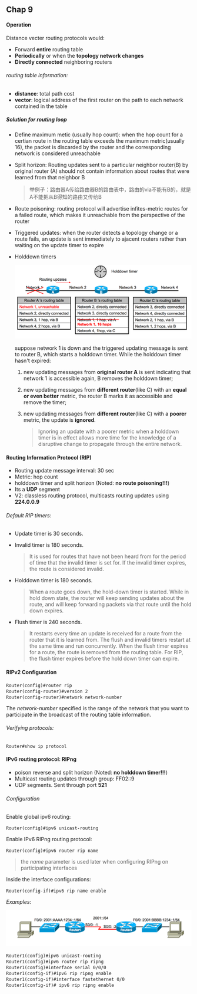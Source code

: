 ## Chap 9

#### Operation

Distance vecter routing protocols would: 

* Forward **entire** routing table
* **Periodically** or when the **topology network changes**
* **Directly connected** neighboring routers


###### routing table information:

* **distance**: total path cost
* **vector**: logical address of the first router on the path to each network contained in the table


##### Solution for routing loop

* Define maximum metic (usually hop count): when the hop count for a certian route in the routing table exceeds the maximum metric(usually 16), the packet is discarded by the router and the corresponding network is considered unreachable

* Split horizon: Routing updates sent to a particular neighbor router(B) by original router (A) should not contain information about routes that were learned from that neighbor B

  >  举例子：路由器A传给路由器B的路由表中，路由的via不能有B的，就是A不能把从B得知的路由又传给B

* Route poisoning: routing protocol will advertise infites-metric routes for a failed route, which makes it unreachable from the perspective of the router

* Triggered updates: when the router detects a topology change or a route fails, an update is sent immediately to ajacent routers rather than waiting on the update timer to expire

* Holddown timers

  ![holddown timer](./src_img/%E5%B1%8F%E5%B9%95%E5%BF%AB%E7%85%A7%202017-05-13%20%E4%B8%8B%E5%8D%884.34.07.png)

  suppose network 1 is down and the triggered updating message is sent to router B, which starts a holddown timer. While the holddown timer hasn't expired:

  1. new updating messages from **original router A** is sent indicating that network 1 is accessible again, B removes the holddown timer;

  2. new updating messages from **different router**(like C) with an **equal or even better** metric, the router B marks it as accessible and remove the timer;

  3. new updating messages from **different router**(like C) with a **poorer** metric, the update is **ignored**.

     > Ignoring an update with a poorer metric when a holddown timer is in effect allows more time for the knowledge of a disruptive change to propagate through the entire network.


#### Routing Information Protocol (RIP)

* Routing update message interval: 30 sec
* Metric: hop count
* holddown timer and split horizon (Noted: **no route poisoning!!!**)
* Its a **UDP** segment
* V2: classless routing protocol, multicasts routing updates using **224.0.0.9**


###### Default RIP timers:

* Update timer is 30 seconds.

* Invalid timer is 180 seconds.

  > It is used for routes that have not been heard from for the period of time that the invalid timer is set for. If the invalid timer expires, the route is considered invalid.

* Holddown timer is 180 seconds.

  > When a route goes down, the hold-down timer is started. While in hold down state, the router will keep sending updates about the route, and will keep forwarding packets via that route until the hold down expires.

* Flush timer is 240 seconds.

  > It restarts every time an update is received for a route from the router that it is learned from. The flush and invalid timers restart at the same time and run concurrently. When the flush timer expires for a route, the route is removed from the routing table. For RIP, the flush timer expires before the hold down timer can expire.


#### RIPv2 Configuration

```
Router(config)#router rip
Router(config-router)#version 2
Router(config-router)#network network-number
```

The *network-number* specified is the range of the network that you want to participate in the broadcast of the routing table information.

###### Verifying protocols:

```
Router#show ip protocol
```


#### IPv6 routing protocol: RIPng

* poison reverse and split horizon (Noted: **no holddown timer!!!**)
* Multicast routing updates through group: FF02::9
* UDP segments. Sent through port **521**

###### Configuration

Enable global ipv6 routing:

```
Router(config)#ipv6 unicast-routing
```

Enable IPv6 RIPng routing protocol:

```
Router(config)#ipv6 router rip name
```

> the *name* parameter is used later when configuring RIPng on participating interfaces

Inside the interface configurations:

```
Router(config-if)#ipv6 rip name enable
```

*Examples*:

![RIPng configuration](./src_img/%E5%B1%8F%E5%B9%95%E5%BF%AB%E7%85%A7%202017-05-13%20%E4%B8%8B%E5%8D%885.35.50.png)

```
Router1(config)#ipv6 unicast-routing 
Router1(config)#ipv6 router rip ripng 
Router1(config)#interface serial 0/0/0 
Router1(config-if)#ipv6 rip ripng enable 
Router1(config-if)#interface fastethernet 0/0 
Router1(config-if)# ipv6 rip ripng enable
```

